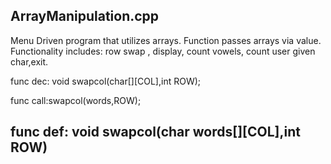 ArrayManipulation.cpp
------------------------
Menu Driven program that utilizes arrays. 
Function passes arrays via value. 
Functionality includes: row swap , display, count vowels, count user given char,exit.

func dec: void swapcol(char[][COL],int ROW);

func call:swapcol(words,ROW);

func def: void swapcol(char words[][COL],int ROW)
------------------------
